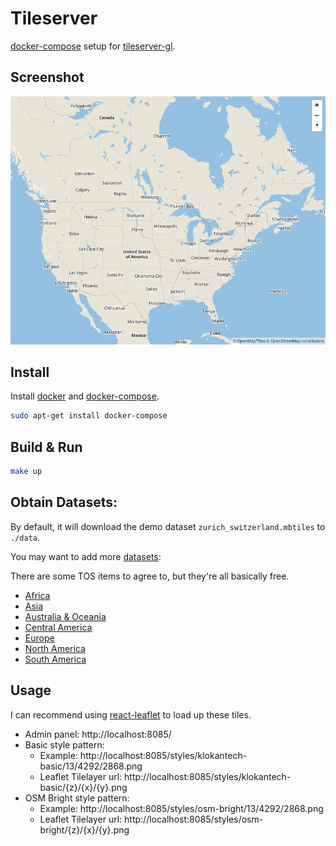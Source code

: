 # Tileserver

[docker-compose](https://docs.docker.com/compose/) setup for [tileserver-gl](https://github.com/klokantech/tileserver-gl).

## Screenshot

![North America](./data/north_america.png)

## Install

Install [docker](https://docs.docker.com/install/linux/docker-ce/ubuntu/) and [docker-compose](https://docs.docker.com/compose/).

```bash
sudo apt-get install docker-compose
```

## Build & Run

```bash
make up
```

## Obtain Datasets:

By default, it will download the demo dataset `zurich_switzerland.mbtiles` to `./data`.

You may want to add more [datasets](https://openmaptiles.com/downloads/planet/):

There are some TOS items to agree to, but they're all basically free.

* [Africa](https://openmaptiles.com/downloads/africa/)
* [Asia](https://openmaptiles.com/downloads/asia/)
* [Australia & Oceania](https://openmaptiles.com/downloads/australia-oceania/)
* [Central America](https://openmaptiles.com/downloads/central-america/)
* [Europe](https://openmaptiles.com/downloads/europe/)
* [North America](https://openmaptiles.com/downloads/north-america/)
* [South America](https://openmaptiles.com/downloads/south-america/)

## Usage 

I can recommend using [react-leaflet](https://github.com/PaulLeCam/react-leaflet) to load up these tiles.

* Admin panel: http://localhost:8085/
* Basic style pattern: 
  * Example: http://localhost:8085/styles/klokantech-basic/13/4292/2868.png
  * Leaflet Tilelayer url: http://localhost:8085/styles/klokantech-basic/{z}/{x}/{y}.png
* OSM Bright style pattern: 
  * Example: http://localhost:8085/styles/osm-bright/13/4292/2868.png
  * Leaflet Tilelayer url: http://localhost:8085/styles/osm-bright/{z}/{x}/{y}.png

